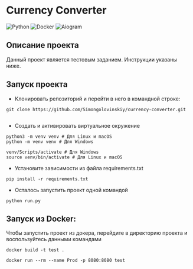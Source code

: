 # Currency Converter
![Python](https://img.shields.io/badge/-Python-3776AB?style=flat&logo=python&logoColor=white)
![Docker](https://img.shields.io/badge/-Docker-092E20?style=flat&logo=docker&logoColor=white)
![Aiogram](https://img.shields.io/badge/-Aiogram%20-ff9900?style=flat&logo=bot&logoColor=white)
## Описание проекта
Данный проект является тестовым заданием. Инструкции указаны ниже.


## Запуск проекта
- Клонировать репозиторий и перейти в него в командной строке:
```
git clone https://github.com/Simongolovinskiy/currency-converter.git
```
```
```
- Cоздать и активировать виртуальное окружение
```
python3 -m venv venv # Для Linux и macOS
python -m venv venv # Для Windows
```
```
venv/Scripts/activate # Для Windows
source venv/bin/activate # Для Linux и macOS
```
- Установите зависимости из файла requirements.txt
```
pip install -r requirements.txt
``` 
- Осталось запустить проект одной командой
```
python run.py
```

## Запуск из Docker:

Чтобы запустить проект из докера, перейдите в директорию проекта и воспользуйтесь данными командами
```
docker build -t test .
```

```
docker run --rm --name Prod -p 8080:8080 test
```